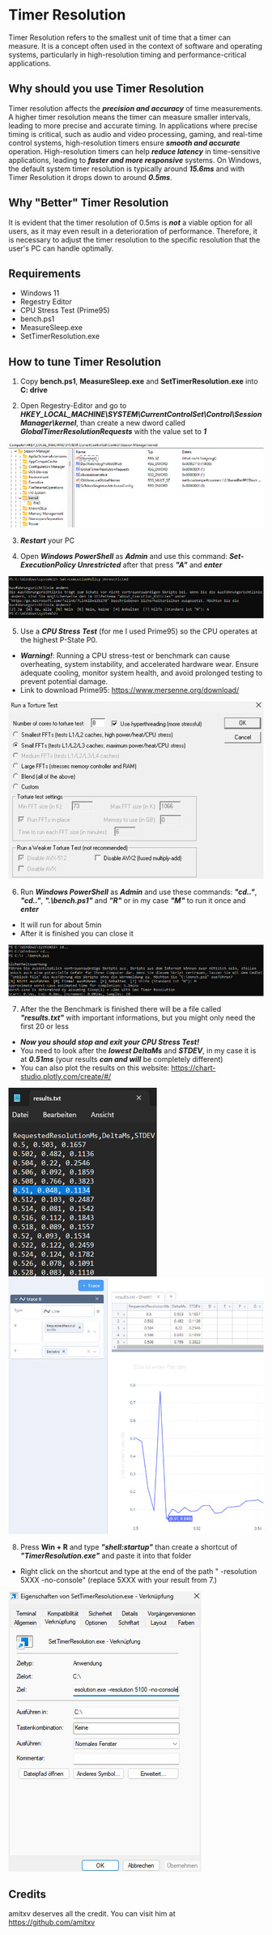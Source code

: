 # Timer Resolution
Timer Resolution refers to the smallest unit of time that a timer can measure. It is a concept often used in the context of software and operating systems, particularly in high-resolution timing and performance-critical applications.

## Why should you use Timer Resolution
Timer resolution affects the ***precision and accuracy*** of time measurements. A higher timer resolution means the timer can measure smaller intervals, leading to more precise and accurate timing.
In applications where precise timing is critical, such as audio and video processing, gaming, and real-time control systems, high-resolution timers ensure ***smooth and accurate*** operation.
High-resolution timers can help ***reduce latency*** in time-sensitive applications, leading to ***faster and more responsive*** systems.
On Windows, the default system timer resolution is typically around ***15.6ms*** and with Timer Resolution it drops down to around ***0.5ms***.

## Why "Better" Timer Resolution
It is evident that the timer resolution of 0.5ms is ***not*** a viable option for all users, as it may even result in a deterioration of performance.
Therefore, it is necessary to adjust the timer resolution to the specific resolution that the user's PC can handle optimally.

## Requirements
- Windows 11
- Regestry Editor
- CPU Stress Test (Prime95)
- bench.ps1
- MeasureSleep.exe
- SetTimerResolution.exe

## How to tune Timer Resolution
1. Copy **bench.ps1**, **MeasureSleep.exe** and **SetTimerResolution.exe** into **C: drive**

2. Open Regestry-Editor and go to ***HKEY_LOCAL_MACHINE\SYSTEM\CurrentControlSet\Control\Session Manager\kernel***, than create a new dword called ***GlobalTimerResolutionRequests*** with the value set to ***1***

![](Images/2.png)

3. ***Restart*** your PC

4. Open ***Windows PowerShell*** as ***Admin*** and use this command: ***Set-ExecutionPolicy Unrestricted*** after that press ***"A"*** and ***enter***

![](Images/ps1.png)

5. Use a ***CPU Stress Test*** (for me I used Prime95) so the CPU operates at the highest P-State P0.
- ***Warning!***: Running a CPU stress-test or benchmark can cause overheating, system instability, and accelerated hardware wear. Ensure adequate cooling, monitor system health, and avoid prolonged testing to prevent potential damage.
- Link to download Prime95: https://www.mersenne.org/download/

![](Images/3.png)

6. Run ***Windows PowerShell*** as ***Admin*** and use these commands: ***"cd.."***, ***"cd.."***, ***".\bench.ps1"*** and ***"R"*** or in my case ***"M"*** to run it once and ***enter***
- It will run for about 5min
- After it is finished you can close it

![](Images/4.png)

7. After the the Benchmark is finished there will be a file called ***"results.txt"*** with important informations, but you might only need the first 20 or less
- ***Now you should stop and exit your CPU Stress Test!***
- You need to look after the ***lowest DeltaMs*** and ***STDEV***, in my case it is at ***0.51ms*** (your results ***can and will*** be completely different)
- You can also plot the results on this website: https://chart-studio.plotly.com/create/#/

![](Images/5.png)
![](Images/6.png)

8. Press **Win + R** and type ***"shell:startup"*** than create a shortcut of ***"TimerResolution.exe"*** and paste it into that folder
- Right click on the shortcut and type at the end of the path " -resolution 5XXX -no-console" (replace 5XXX with your result from 7.)

![](Images/7.png)

## Credits
amitxv deserves all the credit. You can visit him at https://github.com/amitxv
